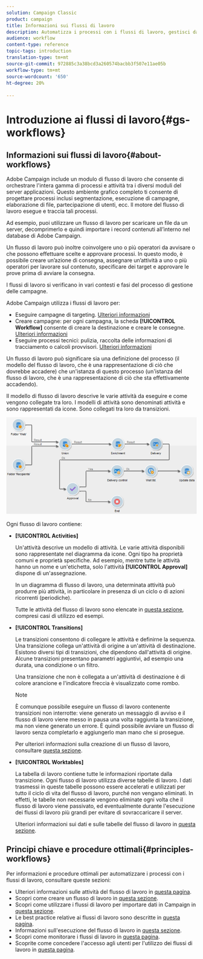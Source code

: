 ```yaml
---
solution: Campaign Classic
product: campaign
title: Informazioni sui flussi di lavoro
description: Automatizza i processi con i flussi di lavoro, gestisci dati e tipi di pubblico, invia messaggi e altro ancora.
audience: workflow
content-type: reference
topic-tags: introduction
translation-type: tm+mt
source-git-commit: 972885c3a38bcd3a260574bacbb3f507e11ae05b
workflow-type: tm+mt
source-wordcount: '650'
ht-degree: 20%

---
```



# Introduzione ai flussi di lavoro{#gs-workflows}

## Informazioni sui flussi di lavoro{#about-workflows}

 Adobe Campaign include un modulo di flusso di lavoro che consente di orchestrare l&#39;intera gamma di processi e attività tra i diversi moduli del server applicazioni. Questo ambiente grafico completo ti consente di progettare processi inclusi segmentazione, esecuzione di campagne, elaborazione di file, partecipazione di utenti, ecc. Il motore del flusso di lavoro esegue e traccia tali processi.

Ad esempio, puoi utilizzare un flusso di lavoro per scaricare un file da un server, decomprimerlo e quindi importare i record contenuti all’interno nel database di Adobe Campaign.

Un flusso di lavoro può inoltre coinvolgere uno o più operatori da avvisare o che possono effettuare scelte e approvare processi. In questo modo, è possibile creare un’azione di consegna, assegnare un’attività a uno o più operatori per lavorare sul contenuto, specificare dei target e approvare le prove prima di avviare la consegna.

I flussi di lavoro si verificano in vari contesti e fasi del processo di gestione delle campagne.

 Adobe Campaign utilizza i flussi di lavoro per:

* Eseguire campagne di targeting. [Ulteriori informazioni](../../workflow/using/building-a-workflow.md#implementation-steps-)
* Creare campagne: per ogni campagna, la scheda **[!UICONTROL Workflow]** consente di creare la destinazione e creare le consegne. [Ulteriori informazioni](../../workflow/using/building-a-workflow.md#campaign-workflows)
* Eseguire processi tecnici: pulizia, raccolta delle informazioni di tracciamento o calcoli provvisori. [Ulteriori informazioni](../../workflow/using/building-a-workflow.md#technical-workflows)

Un flusso di lavoro può significare sia una definizione del processo (il modello del flusso di lavoro, che è una rappresentazione di ciò che dovrebbe accadere) che un&#39;istanza di questo processo (un&#39;istanza del flusso di lavoro, che è una rappresentazione di ciò che sta effettivamente accadendo).

Il modello di flusso di lavoro descrive le varie attività da eseguire e come vengono collegate tra loro. I modelli di attività sono denominati attività e sono rappresentati da icone. Sono collegati tra loro da transizioni.

![](assets/example1.png)

Ogni flusso di lavoro contiene:

* **[!UICONTROL Activities]**

   Un&#39;attività descrive un modello di attività. Le varie attività disponibili sono rappresentate nel diagramma da icone. Ogni tipo ha proprietà comuni e proprietà specifiche. Ad esempio, mentre tutte le attività hanno un nome e un&#39;etichetta, solo l&#39;attività **[!UICONTROL Approval]** dispone di un&#39;assegnazione.

   In un diagramma di flusso di lavoro, una determinata attività può produrre più attività, in particolare in presenza di un ciclo o di azioni ricorrenti (periodiche).

   Tutte le attività del flusso di lavoro sono elencate in [questa sezione](../../workflow/using/about-activities.md), compresi casi di utilizzo ed esempi.

* **[!UICONTROL Transitions]**

   Le transizioni consentono di collegare le attività e definirne la sequenza. Una transizione collega un&#39;attività di origine a un&#39;attività di destinazione. Esistono diversi tipi di transizioni, che dipendono dall&#39;attività di origine. Alcune transizioni presentano parametri aggiuntivi, ad esempio una durata, una condizione o un filtro.

   Una transizione che non è collegata a un&#39;attività di destinazione è di colore arancione e l&#39;indicatore freccia è visualizzato come rombo.

   >[!NOTE]
   >
   >È comunque possibile eseguire un flusso di lavoro contenente transizioni non interrotte: viene generato un messaggio di avviso e il flusso di lavoro viene messo in pausa una volta raggiunta la transizione, ma non viene generato un errore. È quindi possibile avviare un flusso di lavoro senza completarlo e aggiungerlo man mano che si prosegue.

   Per ulteriori informazioni sulla creazione di un flusso di lavoro, consultare [questa sezione](../../workflow/using/building-a-workflow.md).

* **[!UICONTROL Worktables]**

   La tabella di lavoro contiene tutte le informazioni riportate dalla transizione. Ogni flusso di lavoro utilizza diverse tabelle di lavoro. I dati trasmessi in queste tabelle possono essere accelerati e utilizzati per tutto il ciclo di vita del flusso di lavoro, purché non vengano eliminati. In effetti, le tabelle non necessarie vengono eliminate ogni volta che il flusso di lavoro viene passivato, ed eventualmente durante l&#39;esecuzione dei flussi di lavoro più grandi per evitare di sovraccaricare il server.

   Ulteriori informazioni sui dati e sulle tabelle del flusso di lavoro in [questa sezione](../../workflow/using/how-to-use-workflow-data.md).

## Principi chiave e procedure ottimali{#principles-workflows}

Per informazioni e procedure ottimali per automatizzare i processi con i flussi di lavoro, consultare queste sezioni:

* Ulteriori informazioni sulle attività del flusso di lavoro in [questa pagina](../../workflow/using/how-to-use-workflow-data.md).
* Scopri come creare un flusso di lavoro in [questa sezione](../../workflow/using/building-a-workflow.md).
* Scopri come utilizzare i flussi di lavoro per importare dati in Campaign in [questa sezione](../../workflow/using/importing-data.md).
* Le best practice relative ai flussi di lavoro sono descritte in [questa pagina](../../workflow/using/workflow-best-practices.md).
* Informazioni sull&#39;esecuzione del flusso di lavoro in [questa sezione](../../workflow/using/starting-a-workflow.md).
* Scopri come monitorare i flussi di lavoro in [questa pagina](../../workflow/using/monitoring-workflow-execution.md).
* Scoprite come concedere l&#39;accesso agli utenti per l&#39;utilizzo dei flussi di lavoro in [questa pagina](../../workflow/using/managing-rights.md).
